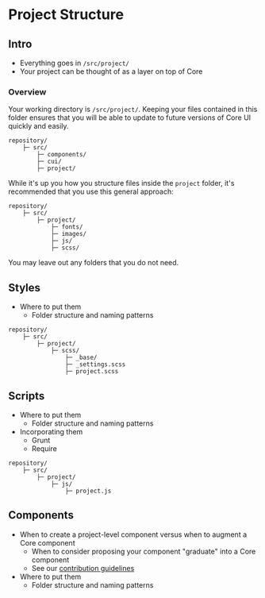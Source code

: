 # Project Structure

## Intro

- Everything goes in `/src/project/`
- Your project can be thought of as a layer on top of Core

### Overview

Your working directory is `/src/project/`. Keeping your files contained in this folder ensures that you will be able to update to future versions of Core UI quickly and easily.

```
repository/
    ├─ src/
        ├─ components/
        ├─ cui/
        ├─ project/
```

While it's up you how you structure files inside the `project` folder, it's recommended that you use this general approach:

```
repository/
    ├─ src/
        ├─ project/
            ├─ fonts/
            ├─ images/
            ├─ js/
            ├─ scss/
```

You may leave out any folders that you do not need.

## Styles

- Where to put them
    + Folder structure and naming patterns

```
repository/
    ├─ src/
        ├─ project/
            ├─ scss/
                ├─ _base/
                ├─ _settings.scss
                ├─ project.scss
```

## Scripts

- Where to put them
    + Folder structure and naming patterns
- Incorporating them
    + Grunt
    + Require

```
repository/
    ├─ src/
        ├─ project/
            ├─ js/
                ├─ project.js
```


## Components

- When to create a project-level component versus when to augment a Core component
    + When to consider proposing your component "graduate" into a Core component
    + See our [contribution guidelines](../contributing.md)
- Where to put them
    + Folder structure and naming patterns
